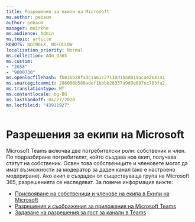 ```yaml
---
title: Разрешения за екипи на Microsoft
ms.author: pebaum
author: pebaum
manager: mnirkhe
ms.audience: Admin
ms.topic: article
ROBOTS: NOINDEX, NOFOLLOW
localization_priority: Normal
ms.collection: Adm_O365
ms.custom:
- "2658"
- "9000730"
ms.openlocfilehash: fb035b28fa3c1a61c27138d1b5d819acae264141
ms.sourcegitcommit: 286000b588adef1bbbb28337a9d9e087ec783fa2
ms.translationtype: MT
ms.contentlocale: bg-BG
ms.lasthandoff: 04/27/2020
ms.locfileid: "43911927"
---
```

# <a name="microsoft-teams-permissions"></a>Разрешения за екипи на Microsoft

Microsoft Teams включва две потребителски роли: собственик и член. По подразбиране потребителят, който създава нов екип, получава статут на собственик. Освен това собствениците и членовете могат да имат възможности за модератор за даден канал (ако е настроено модериране). Ако екип е създаден от съществуваща група на Microsoft 365, разрешенията се наследяват. За повече информация вижте:

- [Присвояване на собственици и членове на екипа в Екипи на Microsoft](https://docs.microsoft.com/microsoftteams/assign-roles-permissions)
- [Разрешения и съображения за приложения на Microsoft Teams](https://docs.microsoft.com/microsoftteams/app-permissions)
- [Задаване на разрешения за гост за канали в Teams](https://support.office.com/article/4756c468-2746-4bfd-a582-736d55fcc169)
